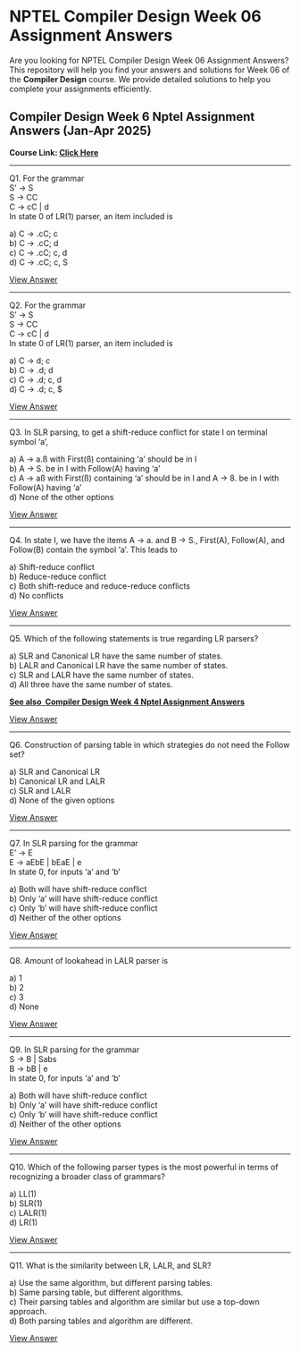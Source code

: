 # NPTEL Compiler Design Week 06 Assignment Answers

Are you looking for NPTEL Compiler Design Week 06 Assignment Answers? This repository will help you find your answers and solutions for Week 06 of the **Compiler Design** course. We provide detailed solutions to help you complete your assignments efficiently.

## Compiler Design Week 6 Nptel Assignment Answers (Jan-Apr 2025)

**Course Link: [**Click Here**](https://onlinecourses.nptel.ac.in/noc25_cs13/course)**

***

Q1. For the grammar\
S’ → S\
S → CC\
C → cC | d\
In state 0 of LR(1) parser, an item included is

a) C → .cC; c\
b) C → .cC; d\
c) C → .cC; c, d\
d) C → .cC; c, S

[View Answer](https://my.progiez.com/courses/compiler-design-nptel-assignment-answers/)

***

Q2. For the grammar\
S’ → S\
S → CC\
C → cC | d\
In state 0 of LR(1) parser, an item included is

a) C → d; c\
b) C → .d; d\
c) C → .d; c, d\
d) C → .d; c, $

[View Answer](https://my.progiez.com/courses/compiler-design-nptel-assignment-answers/)

***

Q3. In SLR parsing, to get a shift-reduce conflict for state I on terminal symbol ‘a’,

a) A → a.ß with First(ß) containing ‘a’ should be in I\
b) A → S. be in I with Follow(A) having ‘a’\
c) A → aß with First(ß) containing ‘a’ should be in I and A → 8. be in I with Follow(A) having ‘a’\
d) None of the other options

[View Answer](https://my.progiez.com/courses/compiler-design-nptel-assignment-answers/)

***

Q4. In state I, we have the items A → a. and B → S., First(A), Follow(A), and Follow(B) contain the symbol ‘a’. This leads to

a) Shift-reduce conflict\
b) Reduce-reduce conflict\
c) Both shift-reduce and reduce-reduce conflicts\
d) No conflicts

[View Answer](https://my.progiez.com/courses/compiler-design-nptel-assignment-answers/)

***

Q5. Which of the following statements is true regarding LR parsers?

a) SLR and Canonical LR have the same number of states.\
b) LALR and Canonical LR have the same number of states.\
c) SLR and LALR have the same number of states.\
d) All three have the same number of states.

[****See also**  **Compiler Design Week 4 Nptel Assignment Answers****](https://progiez.com/compiler-design-week-4-nptel-assignment-answers)

[View Answer](https://my.progiez.com/courses/compiler-design-nptel-assignment-answers/)

***

Q6. Construction of parsing table in which strategies do not need the Follow set?

a) SLR and Canonical LR\
b) Canonical LR and LALR\
c) SLR and LALR\
d) None of the given options

[View Answer](https://my.progiez.com/courses/compiler-design-nptel-assignment-answers/)

***

Q7. In SLR parsing for the grammar\
E’ → E\
E → aEbE | bEaE | e\
In state 0, for inputs ‘a’ and ‘b’

a) Both will have shift-reduce conflict\
b) Only ‘a’ will have shift-reduce conflict\
c) Only ‘b’ will have shift-reduce conflict\
d) Neither of the other options

[View Answer](https://my.progiez.com/courses/compiler-design-nptel-assignment-answers/)

***

Q8. Amount of lookahead in LALR parser is

a) 1\
b) 2\
c) 3\
d) None

[View Answer](https://my.progiez.com/courses/compiler-design-nptel-assignment-answers/)

***

Q9. In SLR parsing for the grammar\
S → B | Sabs\
B → bB | e\
In state 0, for inputs ‘a’ and ‘b’

a) Both will have shift-reduce conflict\
b) Only ‘a’ will have shift-reduce conflict\
c) Only ‘b’ will have shift-reduce conflict\
d) Neither of the other options

[View Answer](https://my.progiez.com/courses/compiler-design-nptel-assignment-answers/)

***

Q10. Which of the following parser types is the most powerful in terms of recognizing a broader class of grammars?

a) LL(1)\
b) SLR(1)\
c) LALR(1)\
d) LR(1)

[View Answer](https://my.progiez.com/courses/compiler-design-nptel-assignment-answers/)

***

Q11. What is the similarity between LR, LALR, and SLR?

a) Use the same algorithm, but different parsing tables.\
b) Same parsing table, but different algorithms.\
c) Their parsing tables and algorithm are similar but use a top-down approach.\
d) Both parsing tables and algorithm are different.

[View Answer](https://my.progiez.com/courses/compiler-design-nptel-assignment-answers/)
